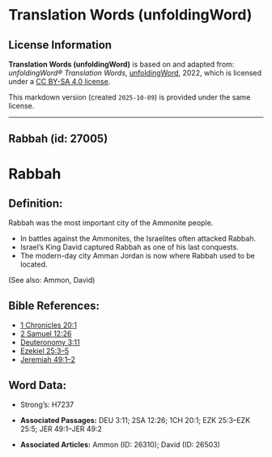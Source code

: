 # Translation Words (unfoldingWord)

## License Information

**Translation Words (unfoldingWord)** is based on and adapted from: _unfoldingWord® Translation Words_, [unfoldingWord](https://unfoldingword.org/utw), 2022, which is licensed under a [CC BY-SA 4.0 license](https://creativecommons.org/licenses/by-sa/4.0/legalcode.en).

This markdown version (created `2025-10-09`) is provided under the same license.



--------------------------------

## Rabbah (id: 27005)

Rabbah
======

Definition:
-----------

Rabbah was the most important city of the Ammonite people.

* In battles against the Ammonites, the Israelites often attacked Rabbah.
* Israel’s King David captured Rabbah as one of his last conquests.
* The modern\-day city Amman Jordan is now where Rabbah used to be located.

(See also: Ammon, David)

Bible References:
-----------------

* [1 Chronicles 20:1](https://ref.ly/1Chr20:1)
* [2 Samuel 12:26](https://ref.ly/2Sam12:26)
* [Deuteronomy 3:11](https://ref.ly/Deut3:11)
* [Ezekiel 25:3–5](https://ref.ly/Ezek25:3-Ezek25:5)
* [Jeremiah 49:1–2](https://ref.ly/Jer49:1-Jer49:2)

Word Data:
----------

* Strong’s: H7237

* **Associated Passages:** DEU 3:11; 2SA 12:26; 1CH 20:1; EZK 25:3–EZK 25:5; JER 49:1–JER 49:2
* **Associated Articles:** Ammon (ID: 26310); David (ID: 26503)


